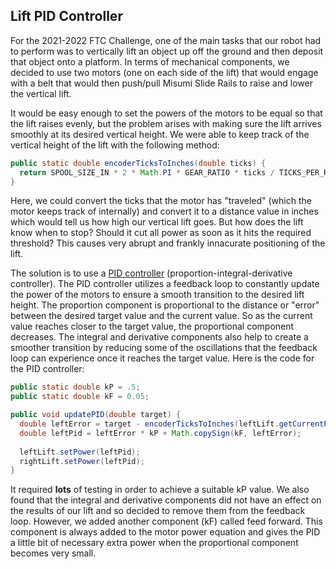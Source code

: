 ## Lift PID Controller

For the 2021-2022 FTC Challenge, one of the main tasks that our robot had to perform was to vertically lift an object up off the ground and then deposit
that object onto a platform. In terms of mechanical components, we decided to use two motors (one on each side of the lift) that would engage with a belt that would then push/pull Misumi Slide Rails to raise and lower the vertical lift. 

It would be easy enough to set the powers of the motors to be equal so that the lift raises evenly, but the problem arises with making sure the lift arrives smoothly at its desired vertical height. We were able to keep track of the vertical height of the lift with the following method:
```java
public static double encoderTicksToInches(double ticks) {
  return SPOOL_SIZE_IN * 2 * Math.PI * GEAR_RATIO * ticks / TICKS_PER_REV;
}
```
Here, we could convert the ticks that the motor has "traveled" (which the motor keeps track of internally) and convert it to a distance value in inches which would tell us how high our vertical lift goes. But how does the lift know when to stop? Should it cut all power as soon as it hits the required threshold? This causes very abrupt and frankly innacurate positioning of the lift.

The solution is to use a [PID controller](https://en.wikipedia.org/wiki/PID_controller) (proportion-integral-derivative controller). The PID controller utilizes a feedback loop to constantly update the power of the motors to ensure a smooth transition to the desired lift height. The proportion component is proportional to the distance or "error" between the desired target value and the current value. So as the current value reaches closer to the target value, the proportional component decreases. The integral and derivative components also help to create a smoother transition by reducing some of the oscillations that the feedback loop can experience once it reaches the target value. Here is the code for the PID controller:

```java
public static double kP = .5;
public static double kF = 0.05;

public void updatePID(double target) {
  double leftError = target - encoderTicksToInches(leftLift.getCurrentPosition());
  double leftPid = leftError * kP + Math.copySign(kF, leftError);
  
  leftLift.setPower(leftPid);
  rightLift.setPower(leftPid);
}
```
It required **lots** of testing in order to achieve a suitable kP value. We also found that the integral and derivative components did not have an effect on the results of our lift and so decided to remove them from the feedback loop. However, we added another component (kF) called feed forward. This component is always added to the motor power equation and gives the PID a little bit of necessary extra power when the proportional component becomes very small.
